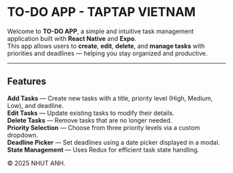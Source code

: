# TO-DO APP - TAPTAP VIETNAM

Welcome to **TO-DO APP**, a simple and intuitive task management application built with **React Native** and **Expo**.  
This app allows users to **create**, **edit**, **delete**, and **manage tasks** with priorities and deadlines — helping you stay organized and productive.

---

## Features

**Add Tasks** — Create new tasks with a title, priority level (High, Medium, Low), and deadline.  
**Edit Tasks** — Update existing tasks to modify their details.  
**Delete Tasks** — Remove tasks that are no longer needed.  
**Priority Selection** — Choose from three priority levels via a custom dropdown.  
**Deadline Picker** — Set deadlines using a date picker displayed in a modal.  
**State Management** — Uses Redux for efficient task state handling.

© 2025 NHUT ANH.
